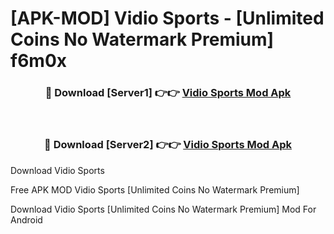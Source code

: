 # [APK-MOD] Vidio  Sports - [Unlimited Coins No Watermark Premium] f6m0x



<div align="center">
<h3>🔴 Download [Server1] 👉👉 <a href="https://momento.my/?title=Vidio__Sports">Vidio  Sports Mod Apk</a></h3><br>

<h3>🔴 Download [Server2] 👉👉 <a href="https://momento.my/?title=Vidio__Sports">Vidio  Sports Mod Apk</a></h3>
</div>



Download Vidio  Sports 

Free APK MOD Vidio  Sports [Unlimited Coins No Watermark Premium]

Download Vidio  Sports [Unlimited Coins No Watermark Premium] Mod For Android
